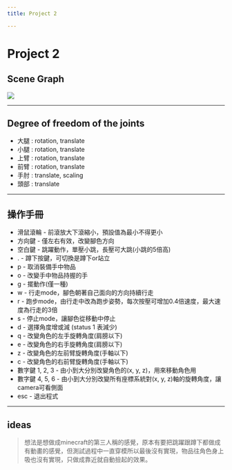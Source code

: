 ```yaml
---
title: Project 2

---
```


# Project 2
## Scene Graph
![](https://i.imgur.com/mty8Ykp.jpg)

---
## Degree of freedom of the joints
+ 大腿 : rotation, translate
+ 小腿 : rotation, translate
+ 上臂 : rotation, translate
+ 前臂 : rotation, translate
+ 手肘 : translate, scaling
+ 頭部 : translate
---
## 操作手冊
+ 滑鼠滾輪 - 前滾放大下滾縮小，預設值為最小不得更小
+ 方向鍵 - 僅左右有效，改變腳色方向
+ 空白鍵 - 跳躍動作，單壓小跳，長壓可大跳(小跳的5倍高)
+ . - 蹲下按鍵，可切換是蹲下or站立
+ p - 取消裝備手中物品
+ o - 改變手中物品持握的手
+ g - 擺動作(僅一種)
+ w - 行走mode，腳色朝著自己面向的方向持續行走
+ r - 跑步mode，由行走中改為跑步姿勢，每次按壓可增加0.4倍速度，最大速度為行走的3倍
+ s - 停止mode，讓腳色從移動中停止
+ d - 選擇角度增或減 (status 1 表減少)
+ q - 改變角色的左手旋轉角度(肩膀以下)
+ e - 改變角色的右手旋轉角度(肩膀以下)
+ z - 改變角色的左前臂旋轉角度(手軸以下)
+ c - 改變角色的右前臂旋轉角度(手軸以下)
+ 數字鍵 1, 2, 3 - 由小到大分別改變角色的(x, y, z)，用來移動角色用
+ 數字鍵 4, 5, 6 - 由小到大分別改變所有座標系統對(x, y, z)軸的旋轉角度，讓camera可看側面
+ esc - 退出程式
---
## ideas
> 想法是想做成minecraft的第三人稱的感覺，原本有要把跳躍跟蹲下都做成有動畫的感覺，但測試過程中一直穿模所以最後沒有實現，物品往角色身上吸也沒有實現，只做成靠近就自動撿起的效果。